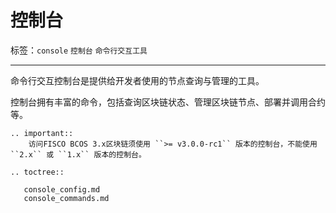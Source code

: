 # 控制台

标签：``console`` ``控制台`` ``命令行交互工具``

------------

命令行交互控制台是提供给开发者使用的节点查询与管理的工具。

控制台拥有丰富的命令，包括查询区块链状态、管理区块链节点、部署并调用合约等。


```eval_rst
.. important::
    访问FISCO BCOS 3.x区块链须使用 ``>= v3.0.0-rc1`` 版本的控制台，不能使用 ``2.x`` 或 ``1.x`` 版本的控制台。
```


```eval_rst
.. toctree::

   console_config.md
   console_commands.md
```
